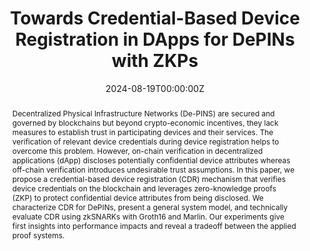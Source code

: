 ---
title: "Towards Credential-Based Device Registration in DApps for DePINs with ZKPs"
authors:
- Jonathan Heiss
- Fernando Castillo
- admin

date: "2024-08-19T00:00:00Z"
doi: "10.1109/Blockchain62396.2024.00086"

# Publication type.
# Legend: 0 = Uncategorized; 1 = Conference paper; 2 = Journal article;
# 3 = Preprint / Working Paper; 4 = Report; 5 = Book; 6 = Book section;
# 7 = Thesis; 8 = Patent
publication_types: ["1"]

# Publication name and optional abbreviated publication name.
publication: "*2024 IEEE International Conference on Blockchain (Blockchain 2024)*"
publication_short: ""

abstract: Decentralized Physical Infrastructure Networks (De-PINS) are secured and governed by blockchains but beyond crypto-economic incentives, they lack measures to establish trust in participating devices and their services. The verification of relevant device credentials during device registration helps to overcome this problem. However, on-chain verification in decentralized applications (dApp) discloses potentially confidential device attributes whereas off-chain verification introduces undesirable trust assumptions. In this paper, we propose a credential-based device registration (CDR) mechanism that verifies device credentials on the blockchain and leverages zero-knowledge proofs (ZKP) to protect confidential device attributes from being disclosed. We characterize CDR for DePINs, present a general system model, and technically evaluate CDR using zkSNARKs with Groth16 and Marlin. Our experiments give first insights into performance impacts and reveal a tradeoff between the applied proof systems.
---